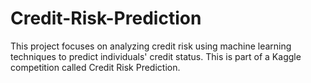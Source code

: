 # Credit-Risk-Prediction

This project focuses on analyzing credit risk using machine learning techniques to predict individuals' credit status. This is part of a Kaggle competition called Credit Risk Prediction. 
